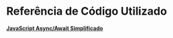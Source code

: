 # Referência de Código Utilizado

**[JavaScript Async/Await Simplificado](https://www.youtube.com/watch?v=37vxWr0WgQk)**

